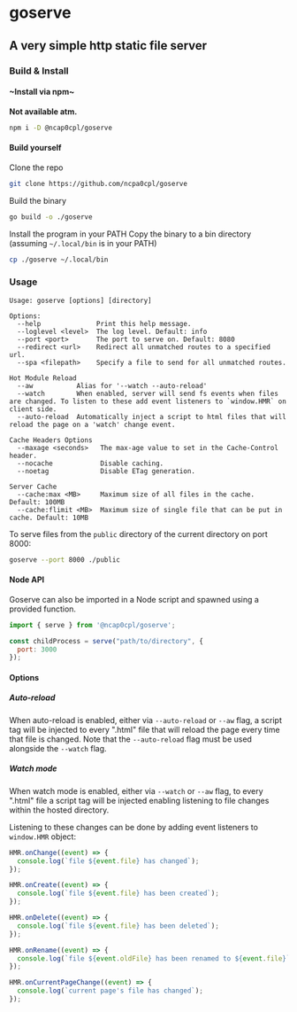# goserve
## A very simple http static file server

### Build & Install

#### ~Install via npm~

**Not available atm.**

```bash
npm i -D @ncap0cpl/goserve
```

#### Build yourself

Clone the repo

```bash
git clone https://github.com/ncpa0cpl/goserve
```

Build the binary

```bash
go build -o ./goserve
```

Install the program in your PATH
Copy the binary to a bin directory (assuming `~/.local/bin` is in your PATH)

```bash
cp ./goserve ~/.local/bin
```

### Usage

```
Usage: goserve [options] [directory]

Options:
  --help              Print this help message.
  --loglevel <level>  The log level. Default: info
  --port <port>       The port to serve on. Default: 8080
  --redirect <url>    Redirect all unmatched routes to a specified url.
  --spa <filepath>    Specify a file to send for all unmatched routes.

Hot Module Reload
  --aw           Alias for '--watch --auto-reload'
  --watch        When enabled, server will send fs events when files are changed. To listen to these add event listeners to `window.HMR` on client side.
  --auto-reload  Automatically inject a script to html files that will reload the page on a 'watch' change event.

Cache Headers Options
  --maxage <seconds>   The max-age value to set in the Cache-Control header.
  --nocache            Disable caching.
  --noetag             Disable ETag generation.

Server Cache
  --cache:max <MB>     Maximum size of all files in the cache. Default: 100MB
  --cache:flimit <MB>  Maximum size of single file that can be put in cache. Default: 10MB
```

To serve files from the `public` directory of the current directory on port 8000:

```bash
goserve --port 8000 ./public
```

#### Node API

Goserve can also be imported in a Node script and spawned using a provided function.

```javascript
import { serve } from '@ncap0cpl/goserve';

const childProcess = serve("path/to/directory", {
  port: 3000
});
```

#### Options

##### Auto-reload

When auto-reload is enabled, either via `--auto-reload` or `--aw` flag, a script tag will be injected to every ".html" file that will reload the page every time that file is changed. Note that the `--auto-reload` flag must be used alongside the `--watch` flag.

##### Watch mode

When watch mode is enabled, either via `--watch` or `--aw` flag, to every ".html" file a script tag will be injected enabling listening to file changes within the hosted directory.

Listening to these changes can be done by adding event listeners to `window.HMR` object:

```javascript
HMR.onChange((event) => {
  console.log(`file ${event.file} has changed`);
});

HMR.onCreate((event) => {
  console.log(`file ${event.file} has been created`);
});

HMR.onDelete((event) => {
  console.log(`file ${event.file} has been deleted`);
});

HMR.onRename((event) => {
  console.log(`file ${event.oldFile} has been renamed to ${event.file}`);
});

HMR.onCurrentPageChange((event) => {
  console.log(`current page's file has changed`);
});
```
